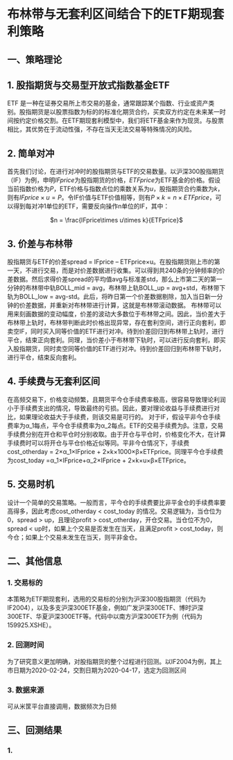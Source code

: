 # 布林带与无套利区间结合下的ETF期现套利策略
## 一、策略理论
## 1. 股指期货与交易型开放式指数基金ETF
ETF 是一种在证券交易所上市交易的基金，通常跟踪某个指数、行业或资产类别。股指期货是以股票指数为标的的标准化期货合约，买卖双方约定在未来某一时间按约定价格交割。在ETF期现套利模型中，我们将ETF基金来作为现货。与股票相比，其优势在于流动性强，不存在当天无法交易等特殊情况的风险。
## 2. 简单对冲
首先我们讨论，在进行对冲时的股指期货与ETF的交易数量。以沪深300股指期货（IF）为例，申明$`IFprice`$为股指期货的价格，$`ETFprice`$为ETF基金的价格。假设当前指数价格为$`P`$，ETF价格与指数点位的乘数关系为$`u`$，股指期货合约乘数为$`k`$，则有$`IFprice \times u = P`$。令IF价值与ETF价值相等，则有$`P\times k = n\times ETFprice`$，可以得到每对冲1单位的ETF，需要反向操作n单位的IF，其中：
<p align="center">$n = \frac{IFprice\times u\times k}{ETFprice}$</p>

## 3. 价差与布林带
股指期货与ETF的价差spread = IFprice – ETFprice×u。在股指期货刚上市的第一天，不进行交易，而是对价差数据进行收集。可以得到共240条的分钟频率的价差数据。然后求得价差spread的平均值avg与标准差std，那么上市第二天的第一分钟的布林带中轨BOLL_mid = avg，布林带上轨BOLL_up = avg+std，布林带下轨为BOLL_low = avg-std。此后，将昨日第一个价差数据剔除，加入当日新一分钟的价差数据，并重新对布林带进行计算，这就是布林带滚动数据。
布林带可以用来刻画数据的变动幅度，价差的波动大多数位于布林带之间。因此，当价差大于布林带上轨时，布林带判断此时价格出现异常，存在套利空间，进行正向套利，即卖空IF，同时买入同等价值的ETF进行对冲。待到价差回归到布林带上轨时，进行平仓，结束正向套利。同理，当价差小于布林带下轨时，可以进行反向套利，即买入股指期货，同时卖空同等价值的ETF进行对冲。待到价差回归到布林带下轨时，进行平仓，结束反向套利。
## 4. 手续费与无套利区间
在高频交易下，价格变动频繁，且期货平今仓手续费率极高，很容易导致理论利润小于手续费支出的情况，导致最终的亏损。因此，要对理论收益与手续费进行对比，如果理论收益大于手续费，则该交易是可行的。
对于IF，假设平非今仓手续费率为α_1每点，平今仓手续费率为α_2每点。ETF的交易手续费为β。注意，交易手续费分别在开仓和平仓时分别收取。由于开仓与平仓时，价格变化不大，在计算手续费时可以将开仓与平仓价格近似等同。平非今仓情况下，手续费cost_otherday = 2×α_1×IFprice + 2×k×1000×β×ETFprice。同理平今仓手续费为cost_today =α_1×IFprice+α_2×IFprice + 2×k×u×β×ETFprice。
## 5. 交易时机
设计一个简单的交易策略。一般而言，平今仓的手续费要比非平金仓的手续费率要高得多，因此考虑cost_otherday < cost_today 的情况。交易逻辑为，当仓位为0，spread > up，且理论profit > cost_otherday，开仓交易。当仓位不为0，spread < up时，如果上个交易是否发生在当天，且满足profit > cost_today，则今仓；如果上个交易未发生在当天，则平非金仓。

## 二、其他信息
### 1. 交易标的
本策略为ETF期现套利，选用的交易标的分别为沪深300股指期货（代码为IF2004），以及多支沪深300ETF基金，例如广发沪深300ETF、博时沪深300ETF、华夏沪深300ETF等。代码中以南方沪深300ETF为例（代码为159925.XSHE）。
### 2. 回测时间
为了研究意义更加明确，对股指期货的整个过程进行回测。以IF2004为例，其上市日期为2020-02-24，交割日期为2020-04-17，选定为回测区间
### 3. 数据来源
可从米筐平台直接调用，数据频次为日频

## 三、回测结果
### 1. 
